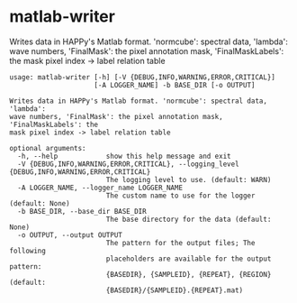 # matlab-writer

Writes data in HAPPy's Matlab format. 'normcube': spectral data, 'lambda': wave numbers, 'FinalMask': the pixel annotation mask, 'FinalMaskLabels': the mask pixel index -> label relation table

```
usage: matlab-writer [-h] [-V {DEBUG,INFO,WARNING,ERROR,CRITICAL}]
                     [-A LOGGER_NAME] -b BASE_DIR [-o OUTPUT]

Writes data in HAPPy's Matlab format. 'normcube': spectral data, 'lambda':
wave numbers, 'FinalMask': the pixel annotation mask, 'FinalMaskLabels': the
mask pixel index -> label relation table

optional arguments:
  -h, --help            show this help message and exit
  -V {DEBUG,INFO,WARNING,ERROR,CRITICAL}, --logging_level {DEBUG,INFO,WARNING,ERROR,CRITICAL}
                        The logging level to use. (default: WARN)
  -A LOGGER_NAME, --logger_name LOGGER_NAME
                        The custom name to use for the logger (default: None)
  -b BASE_DIR, --base_dir BASE_DIR
                        The base directory for the data (default: None)
  -o OUTPUT, --output OUTPUT
                        The pattern for the output files; The following
                        placeholders are available for the output pattern:
                        {BASEDIR}, {SAMPLEID}, {REPEAT}, {REGION} (default:
                        {BASEDIR}/{SAMPLEID}.{REPEAT}.mat)
```
